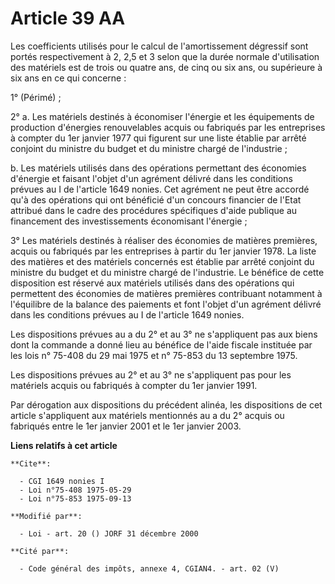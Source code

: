 # Article 39 AA

Les coefficients utilisés pour le calcul de l'amortissement dégressif sont portés respectivement à 2, 2,5 et 3 selon que la
durée normale d'utilisation des matériels est de trois ou quatre ans, de cinq ou six ans, ou supérieure à six ans en ce qui
concerne :

1° (Périmé) ;

2° a. Les matériels destinés à économiser l'énergie et les équipements de production d'énergies renouvelables acquis ou
fabriqués par les entreprises à compter du 1er janvier 1977 qui figurent sur une liste établie par arrêté conjoint du
ministre du budget et du ministre chargé de l'industrie ;

b. Les matériels utilisés dans des opérations permettant des économies d'énergie et faisant l'objet d'un agrément délivré
dans les conditions prévues au I de l'article 1649 nonies. Cet agrément ne peut être accordé qu'à des opérations qui ont
bénéficié d'un concours financier de l'Etat attribué dans le cadre des procédures spécifiques d'aide publique au financement
des investissements économisant l'énergie ;

3° Les matériels destinés à réaliser des économies de matières premières, acquis ou fabriqués par les entreprises à partir du
1er janvier 1978. La liste des matières et des matériels concernés est établie par arrêté conjoint du ministre du budget et
du ministre chargé de l'industrie. Le bénéfice de cette disposition est réservé aux matériels utilisés dans des opérations
qui permettent des économies de matières premières contribuant notamment à l'équilibre de la balance des paiements et font
l'objet d'un agrément délivré dans les conditions prévues au I de l'article 1649 nonies.

Les dispositions prévues au a du 2° et au 3° ne s'appliquent pas aux biens dont la commande a donné lieu au bénéfice de
l'aide fiscale instituée par les lois n° 75-408 du 29 mai 1975 et n° 75-853 du 13 septembre 1975.

Les dispositions prévues au 2° et au 3° ne s'appliquent pas pour les matériels acquis ou fabriqués à compter du 1er janvier
1991.

Par dérogation aux dispositions du précédent alinéa, les dispositions de cet article s'appliquent aux matériels mentionnés au
a du 2° acquis ou fabriqués entre le 1er janvier 2001 et le 1er janvier 2003.

**Liens relatifs à cet article**

	**Cite**:

	  - CGI 1649 nonies I
	  - Loi n°75-408 1975-05-29
	  - Loi n°75-853 1975-09-13

	**Modifié par**:

	  - Loi - art. 20 () JORF 31 décembre 2000

	**Cité par**:

	  - Code général des impôts, annexe 4, CGIAN4. - art. 02 (V)
